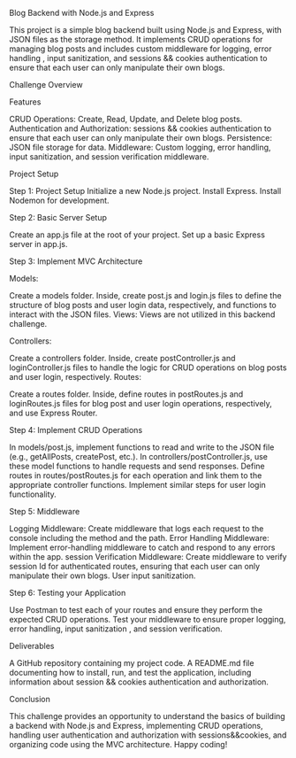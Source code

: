 Blog Backend with Node.js and Express

This project is a simple blog backend built using Node.js and Express, with JSON files as the storage method. It implements CRUD operations for managing blog posts and includes custom middleware for logging, error handling , input sanitization, and sessions && cookies authentication to ensure that each user can only manipulate their own blogs.

Challenge Overview

Features

CRUD Operations: Create, Read, Update, and Delete blog posts.
Authentication and Authorization: sessions && cookies authentication to ensure that each user can only manipulate their own blogs.
Persistence: JSON file storage for data.
Middleware: Custom logging, error handling, input sanitization,  and session verification middleware.

Project Setup

Step 1: Project Setup
Initialize a new Node.js project.
Install Express.
Install Nodemon for development.

Step 2: Basic Server Setup

Create an app.js file at the root of your project.
Set up a basic Express server in app.js.

Step 3: Implement MVC Architecture

Models:

Create a models folder. Inside, create post.js and login.js files to define the structure of blog posts and user login data, respectively, and functions to interact with the JSON files.
Views: Views are not utilized in this backend challenge.

Controllers:

Create a controllers folder. Inside, create postController.js and loginController.js files to handle the logic for CRUD operations on blog posts and user login, respectively.
Routes:

Create a routes folder. Inside, define routes in postRoutes.js and loginRoutes.js files for blog post and user login operations, respectively, and use Express Router.

Step 4: Implement CRUD Operations

In models/post.js, implement functions to read and write to the JSON file (e.g., getAllPosts, createPost, etc.).
In controllers/postController.js, use these model functions to handle requests and send responses.
Define routes in routes/postRoutes.js for each operation and link them to the appropriate controller functions.
Implement similar steps for user login functionality.

Step 5: Middleware

Logging Middleware: Create middleware that logs each request to the console including the method and the path.
Error Handling Middleware: Implement error-handling middleware to catch and respond to any errors within the app.
session Verification Middleware: Create middleware to verify session Id for authenticated routes, ensuring that each user can only manipulate their own blogs.
User input sanitization.

Step 6: Testing your Application

Use Postman to test each of your routes and ensure they perform the expected CRUD operations.
Test your middleware to ensure proper logging, error handling, input sanitization , and session verification.

Deliverables

A GitHub repository containing my project code.
A README.md file documenting how to install, run, and test the application, including information about session && cookies authentication and authorization.

Conclusion

This challenge provides an opportunity to understand the basics of building a backend with Node.js and Express, implementing CRUD operations, handling user authentication and authorization with sessions&&cookies, and organizing code using the MVC architecture. Happy coding!